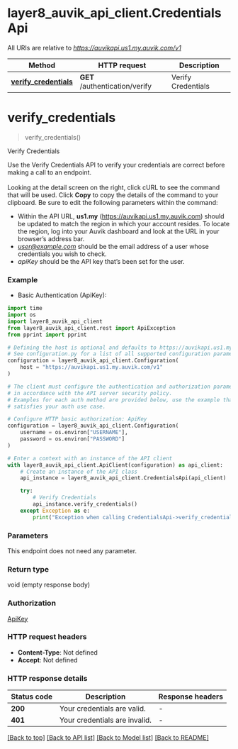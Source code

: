 # layer8_auvik_api_client.CredentialsApi

All URIs are relative to *https://auvikapi.us1.my.auvik.com/v1*

Method | HTTP request | Description
------------- | ------------- | -------------
[**verify_credentials**](CredentialsApi.md#verify_credentials) | **GET** /authentication/verify | Verify Credentials


# **verify_credentials**
> verify_credentials()

Verify Credentials

Use the Verify Credentials API to verify your credentials are correct before making a call to an endpoint.<br> <br> Looking at the detail screen on the right, click cURL to see the command that will be used. Click <b>Copy</b> to copy the details of the command to your clipboard. Be sure to edit the following parameters within the command: <ul>     <li>Within the API URL, <b>us1.my</b> (https://auvikapi.us1.my.auvik.com) should be updated to match the region in which your account resides. To locate the region, log into your Auvik dashboard and look at the URL in your browser’s address bar.</li>     <li><i>user@example.com</i> should be the email address of a user whose credentials you wish to check.</li>     <li><i>apiKey</i> should be the API key that’s been set for the user.</li> </ul>

### Example

* Basic Authentication (ApiKey):
```python
import time
import os
import layer8_auvik_api_client
from layer8_auvik_api_client.rest import ApiException
from pprint import pprint

# Defining the host is optional and defaults to https://auvikapi.us1.my.auvik.com/v1
# See configuration.py for a list of all supported configuration parameters.
configuration = layer8_auvik_api_client.Configuration(
    host = "https://auvikapi.us1.my.auvik.com/v1"
)

# The client must configure the authentication and authorization parameters
# in accordance with the API server security policy.
# Examples for each auth method are provided below, use the example that
# satisfies your auth use case.

# Configure HTTP basic authorization: ApiKey
configuration = layer8_auvik_api_client.Configuration(
    username = os.environ["USERNAME"],
    password = os.environ["PASSWORD"]
)

# Enter a context with an instance of the API client
with layer8_auvik_api_client.ApiClient(configuration) as api_client:
    # Create an instance of the API class
    api_instance = layer8_auvik_api_client.CredentialsApi(api_client)

    try:
        # Verify Credentials
        api_instance.verify_credentials()
    except Exception as e:
        print("Exception when calling CredentialsApi->verify_credentials: %s\n" % e)
```



### Parameters
This endpoint does not need any parameter.

### Return type

void (empty response body)

### Authorization

[ApiKey](../README.md#ApiKey)

### HTTP request headers

 - **Content-Type**: Not defined
 - **Accept**: Not defined

### HTTP response details
| Status code | Description | Response headers |
|-------------|-------------|------------------|
**200** | Your credentials are valid. |  -  |
**401** | Your credentials are invalid. |  -  |

[[Back to top]](#) [[Back to API list]](../README.md#documentation-for-api-endpoints) [[Back to Model list]](../README.md#documentation-for-models) [[Back to README]](../README.md)

